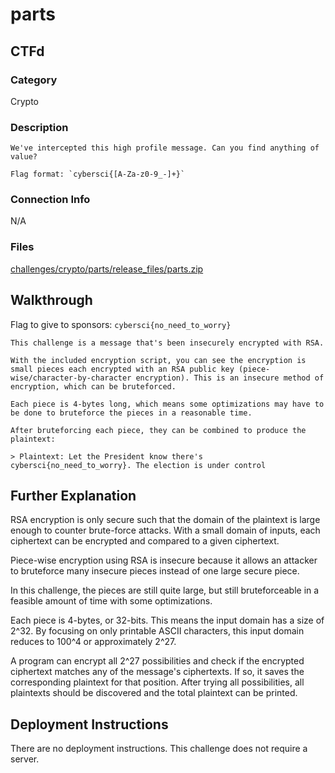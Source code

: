 # parts

## CTFd

### Category

Crypto

### Description

```
We've intercepted this high profile message. Can you find anything of value?

Flag format: `cybersci{[A-Za-z0-9_-]+}`
```

### Connection Info

N/A

### Files

[challenges/crypto/parts/release_files/parts.zip](./release_files/parts.zip)

## Walkthrough

Flag to give to sponsors: `cybersci{no_need_to_worry}`

```
This challenge is a message that's been insecurely encrypted with RSA.

With the included encryption script, you can see the encryption is small pieces each encrypted with an RSA public key (piece-wise/character-by-character encryption). This is an insecure method of encryption, which can be bruteforced.

Each piece is 4-bytes long, which means some optimizations may have to be done to bruteforce the pieces in a reasonable time.

After bruteforcing each piece, they can be combined to produce the plaintext:

> Plaintext: Let the President know there's cybersci{no_need_to_worry}. The election is under control
```

## Further Explanation

RSA encryption is only secure such that the domain of the plaintext is large enough to counter brute-force attacks. With a small domain of inputs, each ciphertext can be encrypted and compared to a given ciphertext.

Piece-wise encryption using RSA is insecure because it allows an attacker to bruteforce many insecure pieces instead of one large secure piece.

In this challenge, the pieces are still quite large, but still bruteforceable in a feasible amount of time with some optimizations.

Each piece is 4-bytes, or 32-bits. This means the input domain has a size of 2^32. By focusing on only printable ASCII characters, this input domain reduces to 100^4 or approximately 2^27.

A program can encrypt all 2^27 possibilities and check if the encrypted ciphertext matches any of the message's ciphertexts. If so, it saves the corresponding plaintext for that position. After trying all possibilities, all plaintexts should be discovered and the total plaintext can be printed.

## Deployment Instructions

There are no deployment instructions. This challenge does not require a server.